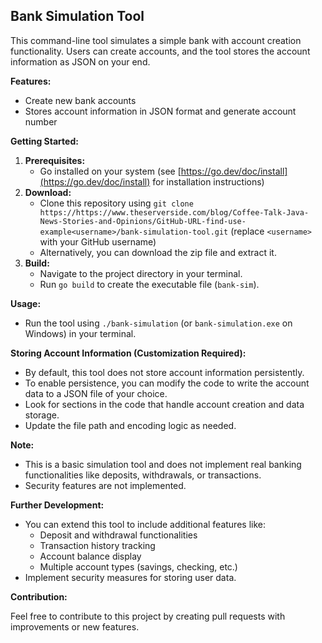 ## Bank Simulation Tool

This command-line tool simulates a simple bank with account creation functionality. Users can create accounts, and the tool stores the account information as JSON on your end.

**Features:**

* Create new bank accounts
* Stores account information in JSON format and generate account number

**Getting Started:**

1. **Prerequisites:**
    * Go installed on your system (see [https://go.dev/doc/install](https://go.dev/doc/install) for installation instructions)
2. **Download:**
    * Clone this repository using `git clone https://https://www.theserverside.com/blog/Coffee-Talk-Java-News-Stories-and-Opinions/GitHub-URL-find-use-example<username>/bank-simulation-tool.git` (replace `<username>` with your GitHub username)
    * Alternatively, you can download the zip file and extract it.
3. **Build:**
    * Navigate to the project directory in your terminal.
    * Run `go build` to create the executable file (`bank-sim`).

**Usage:**

* Run the tool using `./bank-simulation` (or `bank-simulation.exe` on Windows) in your terminal.

**Storing Account Information (Customization Required):**

* By default, this tool does not store account information persistently.
* To enable persistence, you can modify the code to write the account data to a JSON file of your choice.
* Look for sections in the code that handle account creation and data storage. 
* Update the file path and encoding logic as needed.

**Note:**

* This is a basic simulation tool and does not implement real banking functionalities like deposits, withdrawals, or transactions.
* Security features are not implemented.

**Further Development:**

* You can extend this tool to include additional features like:
    * Deposit and withdrawal functionalities
    * Transaction history tracking
    * Account balance display
    * Multiple account types (savings, checking, etc.)
* Implement security measures for storing user data.

**Contribution:**

Feel free to contribute to this project by creating pull requests with improvements or new features.
